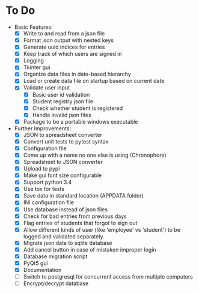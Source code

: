 To Do
=====
- Basic Features:
    - [x] Write to and read from a json file
    - [x] Format json output with nested keys
    - [x] Generate uuid indices for entries
    - [x] Keep track of which users are signed in
    - [x] Logging
    - [x] Tkinter gui
    - [x] Organize data files in date-based hierarchy
    - [x] Load or create data file on startup based on current date
    - [x] Validate user input
        - [x] Basic user id validation
        - [x] Student registry json file
        - [x] Check whether student is registered
        - [x] Handle invalid json files
    - [x] Package to be a portable windows executable

- Further Improvements:
    - [x] JSON to spreadsheet converter
    - [x] Convert unit tests to pytest syntax
    - [x] Configuration file
    - [x] Come up with a name no one else is using (Chronophore)
    - [x] Spreadsheet to JSON converter
    - [x] Upload to pypi
    - [x] Make gui font size configurable
    - [x] Support python 3.4
    - [x] Use tox for tests
    - [x] Save data in standard location (APPDATA folder)
    - [x] INI configuration file
    - [x] Use database instead of json files
    - [x] Check for bad entries from previous days
    - [x] Flag entries of students that forgot to sign out
    - [x] Allow different kinds of user (like 'employee' vs 'student') to be logged and validated separately.
    - [x] Migrate json data to sqlite database
    - [x] Add cancel button in case of mistaken improper login
    - [x] Database migration script
    - [x] PyQt5 gui
    - [x] Documentation
    - [ ] Switch to postgresql for concurrent access from multiple computers
    - [ ] Encrypt/decrypt database
